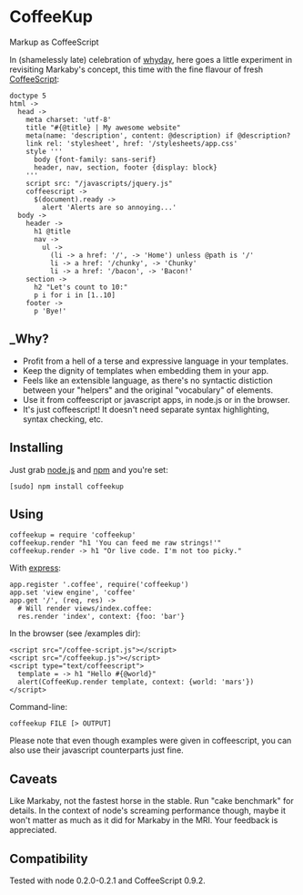 # CoffeeKup
Markup as CoffeeScript

In (shamelessly late) celebration of [whyday](http://whyday.org/), here goes a little experiment in revisiting Markaby's concept, this time with the fine flavour of fresh [CoffeeScript](http://coffeescript.org):

    doctype 5
    html ->
      head ->
        meta charset: 'utf-8'
        title "#{@title} | My awesome website"
        meta(name: 'description', content: @description) if @description?
        link rel: 'stylesheet', href: '/stylesheets/app.css'
        style '''
          body {font-family: sans-serif}
          header, nav, section, footer {display: block}
        '''
        script src: "/javascripts/jquery.js"
        coffeescript ->
          $(document).ready ->
            alert 'Alerts are so annoying...'
      body ->
        header ->
          h1 @title
          nav ->
            ul ->
              (li -> a href: '/', -> 'Home') unless @path is '/'
              li -> a href: '/chunky', -> 'Chunky'
              li -> a href: '/bacon', -> 'Bacon!'
        section ->
          h2 "Let's count to 10:"
          p i for i in [1..10]
        footer ->
          p 'Bye!'

## _Why?

* Profit from a hell of a terse and expressive language in your templates.
* Keep the dignity of templates when embedding them in your app.
* Feels like an extensible language, as there's no syntactic distiction between your "helpers" and the original "vocabulary" of elements.
* Use it from coffeescript or javascript apps, in node.js or in the browser.
* It's just coffeescript! It doesn't need separate syntax highlighting, syntax checking, etc.

## Installing

Just grab [node.js](http://nodejs.org/#download) and [npm](http://github.com/isaacs/npm) and you're set:

    [sudo] npm install coffeekup

## Using

    coffeekup = require 'coffeekup'
    coffeekup.render "h1 'You can feed me raw strings!'"
    coffeekup.render -> h1 "Or live code. I'm not too picky."

With [express](http://expressjs.com):

    app.register '.coffee', require('coffeekup')
    app.set 'view engine', 'coffee'
    app.get '/', (req, res) ->
      # Will render views/index.coffee:
      res.render 'index', context: {foo: 'bar'}

In the browser (see /examples dir):

    <script src="/coffee-script.js"></script>
    <script src="/coffeekup.js"></script>
    <script type="text/coffeescript">
      template = -> h1 "Hello #{@world}"
      alert(CoffeeKup.render template, context: {world: 'mars'})
    </script>

Command-line:

    coffeekup FILE [> OUTPUT]

Please note that even though examples were given in coffeescript, you can also use their javascript counterparts just fine.

## Caveats

Like Markaby, not the fastest horse in the stable. Run "cake benchmark" for details. In the context of node's screaming performance though, maybe it won't matter as much as it did for Markaby in the MRI. Your feedback is appreciated.

## Compatibility

Tested with node 0.2.0-0.2.1 and CoffeeScript 0.9.2.
